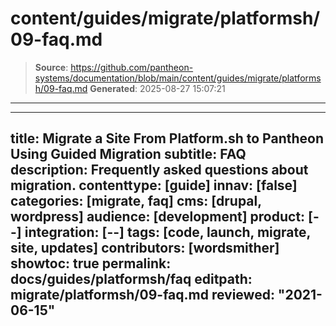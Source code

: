 # content/guides/migrate/platformsh/09-faq.md

> **Source**: https://github.com/pantheon-systems/documentation/blob/main/content/guides/migrate/platformsh/09-faq.md
> **Generated**: 2025-08-27 15:07:21

---

---
title: Migrate a Site From Platform.sh to Pantheon Using Guided Migration
subtitle: FAQ
description: Frequently asked questions about migration.
contenttype: [guide]
innav: [false]
categories: [migrate, faq]
cms: [drupal, wordpress]
audience: [development]
product: [--]
integration: [--]
tags: [code, launch, migrate, site, updates]
contributors: [wordsmither]
showtoc: true
permalink: docs/guides/platformsh/faq
editpath: migrate/platformsh/09-faq.md
reviewed: "2021-06-15"
---

<Partial file="migrate/faq-general.md" />
<Partial file="migrate/faq-drupal.md" />
<Partial file="migrate/faq-wordpress.md" />
